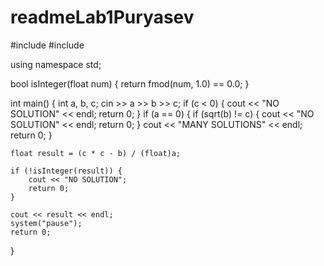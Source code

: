 # readmeLab1Puryasev
#include <iostream>
#include <cmath>


using namespace std;

bool isInteger(float num) {
    return fmod(num, 1.0) == 0.0;
}

int main() {
    int a, b, c;
    cin >> a >> b >> c;
    if (c < 0) {
        cout << "NO SOLUTION" << endl;
        return 0;
    }
    if (a == 0) {
        if (sqrt(b) != c) {
            cout << "NO SOLUTION" << endl;
            return 0;
        }
        cout << "MANY SOLUTIONS" << endl;
        return 0;
    }

    float result = (c * c - b) / (float)a;

    if (!isInteger(result)) {
        cout << "NO SOLUTION";
        return 0;
    }

    cout << result << endl;
    system("pause");
    return 0;
}

